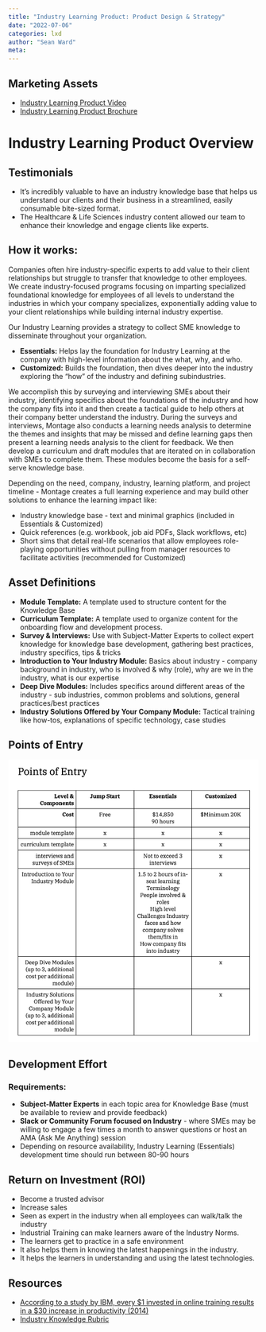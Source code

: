 ```yaml
---
title: "Industry Learning Product: Product Design & Strategy"
date: "2022-07-06"
categories: lxd 
author: "Sean Ward"
meta:
---
```


## Marketing Assets
- [Industry Learning Product Video](https://youtu.be/5FRKQIG9Sqo)
- [Industry Learning Product Brochure](/documents/IndustryLearning-ProductBrochure.pdf)

# Industry Learning Product Overview
## Testimonials
- It’s incredibly valuable to have an industry knowledge base that helps us understand our clients and their business in a streamlined, easily consumable bite-sized format.
- The Healthcare & Life Sciences industry content allowed our team to enhance their knowledge and engage clients like experts.

## How it works:
Companies often hire industry-specific experts to add value to their client relationships but struggle to transfer that knowledge to other employees. We create industry-focused programs focusing on imparting specialized foundational knowledge for employees of all levels to understand the industries in which your company specializes, exponentially adding value to your client relationships while building internal industry expertise. 

Our Industry Learning provides a strategy to collect SME knowledge to disseminate throughout your organization.
- **Essentials:** Helps lay the foundation for Industry Learning at the company with high-level information about the what, why, and who. 
- **Customized:** Builds the foundation, then dives deeper into the industry exploring the “how” of the industry and defining subindustries.

We accomplish this by surveying and interviewing SMEs about their industry, identifying specifics about the foundations of the industry and how the company fits into it  and then create  a tactical guide to help others at their company better understand the industry. During the surveys and interviews, Montage also conducts a learning needs analysis to determine the themes and insights that may be missed and define learning gaps then present a learning needs analysis to the client for feedback. We then develop a curriculum and draft modules that are iterated on in collaboration with SMEs to complete them. These modules become the basis for a self-serve knowledge base.

Depending on the need, company, industry, learning platform, and project timeline - Montage creates a full learning experience and may build other solutions to enhance the learning impact like:
- Industry knowledge base - text and minimal graphics (included in Essentials & Customized)
- Quick references (e.g. workbook, job aid PDFs, Slack workflows, etc)
- Short sims that detail real-life scenarios that allow employees role-playing opportunities without pulling from manager resources to facilitate activities (recommended for Customized)

## Asset Definitions
- **Module Template:** A template used to structure content for the Knowledge Base
- **Curriculum Template:** A template used to organize content for the onboarding flow and development process.
- **Survey & Interviews:** Use with Subject-Matter Experts to collect expert knowledge for knowledge base development, gathering best practices, industry specifics, tips & tricks
- **Introduction to Your Industry Module:** Basics about industry - company background in industry, who is involved & why (role), why are we in the industry, what is our expertise
- **Deep Dive Modules:** Includes specifics around different areas of the industry - sub industries, common problems and solutions, general practices/best practices
- **Industry Solutions Offered by Your Company Module:** Tactical training like how-tos, explanations of specific technology, case studies

## Points of Entry
![](/images/industrylearning-product-poe.png)

## Development Effort
### Requirements:
- **Subject-Matter Experts** in each topic area for Knowledge Base (must be available to review and provide feedback)
- **Slack or Community Forum focused on Industry** - where SMEs may be willing to engage a few times a month to answer questions or host an AMA (Ask Me Anything) session
- Depending on resource availability, Industry Learning (Essentials) development time should run between 80-90 hours

## Return on Investment (ROI)
- Become a trusted advisor
- Increase sales
- Seen as expert in the industry when all employees can walk/talk the industry
- Industrial Training can make learners aware of the Industry Norms.
- The learners get to practice in a safe environment 
- It also helps them in knowing the latest happenings in the industry.
- It helps the learners in understanding and using the latest technologies.

## Resources
- [According to a study by IBM, every $1 invested in online training results in a $30 increase in productivity (2014)](https://www.ibm.com/services/learning/pdfs/IBMTraining-TheValueofTraining.pdf) 
- [Industry Knowledge Rubric](https://corporatefinanceinstitute.com/resources/knowledge/finance/industry-knowledge/)